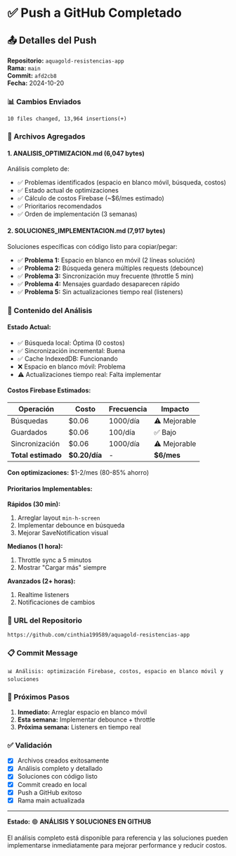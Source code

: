 # ✅ Push a GitHub Completado

## 📤 Detalles del Push

**Repositorio:** `aquagold-resistencias-app`  
**Rama:** `main`  
**Commit:** `afd2cb8`  
**Fecha:** 2024-10-20

### 📊 Cambios Enviados

```
10 files changed, 13,964 insertions(+)
```

### 📝 Archivos Agregados

#### **1. ANALISIS_OPTIMIZACION.md** (6,047 bytes)
Análisis completo de:
- ✅ Problemas identificados (espacio en blanco móvil, búsqueda, costos)
- ✅ Estado actual de optimizaciones
- ✅ Cálculo de costos Firebase (~$6/mes estimado)
- ✅ Prioritarios recomendados
- ✅ Orden de implementación (3 semanas)

#### **2. SOLUCIONES_IMPLEMENTACION.md** (7,917 bytes)
Soluciones específicas con código listo para copiar/pegar:
- ✅ **Problema 1:** Espacio en blanco en móvil (2 líneas solución)
- ✅ **Problema 2:** Búsqueda genera múltiples requests (debounce)
- ✅ **Problema 3:** Sincronización muy frecuente (throttle 5 min)
- ✅ **Problema 4:** Mensajes guardado desaparecen rápido
- ✅ **Problema 5:** Sin actualizaciones tiempo real (listeners)

### 🎯 Contenido del Análisis

#### **Estado Actual:**
- ✅ Búsqueda local: Óptima (0 costos)
- ✅ Sincronización incremental: Buena
- ✅ Cache IndexedDB: Funcionando
- ❌ Espacio en blanco móvil: Problema
- ⚠️ Actualizaciones tiempo real: Falta implementar

#### **Costos Firebase Estimados:**

| Operación | Costo | Frecuencia | Impacto |
|-----------|-------|-----------|--------|
| Búsquedas | $0.06 | 1000/día | ⚠️ Mejorable |
| Guardados | $0.06 | 100/día | ✅ Bajo |
| Sincronización | $0.06 | 1000/día | ⚠️ Mejorable |
| **Total estimado** | **$0.20/día** | - | **$6/mes** |

**Con optimizaciones:** $1-2/mes (80-85% ahorro)

#### **Prioritarios Implementables:**

**Rápidos (30 min):**
1. Arreglar layout `min-h-screen`
2. Implementar debounce en búsqueda
3. Mejorar SaveNotification visual

**Medianos (1 hora):**
1. Throttle sync a 5 minutos
2. Mostrar "Cargar más" siempre

**Avanzados (2+ horas):**
1. Realtime listeners
2. Notificaciones de cambios

### 🔗 URL del Repositorio

```
https://github.com/cinthia199589/aquagold-resistencias-app
```

### 📋 Commit Message

```
📊 Análisis: optimización Firebase, costos, espacio en blanco móvil y soluciones
```

### 🚀 Próximos Pasos

1. **Inmediato:** Arreglar espacio en blanco móvil
2. **Esta semana:** Implementar debounce + throttle
3. **Próxima semana:** Listeners en tiempo real

### ✅ Validación

- [x] Archivos creados exitosamente
- [x] Análisis completo y detallado
- [x] Soluciones con código listo
- [x] Commit creado en local
- [x] Push a GitHub exitoso
- [x] Rama main actualizada

---

**Estado:** 🟢 **ANÁLISIS Y SOLUCIONES EN GITHUB**

El análisis completo está disponible para referencia y las soluciones pueden implementarse inmediatamente para mejorar performance y reducir costos.
